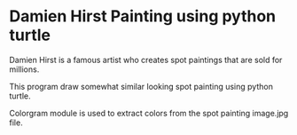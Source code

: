 # Damien Hirst Painting using python turtle

Damien Hirst is a famous artist who creates spot paintings that are sold for millions.

This program draw somewhat similar looking spot painting using python turtle.

Colorgram module is used to extract colors from the spot painting image.jpg file.